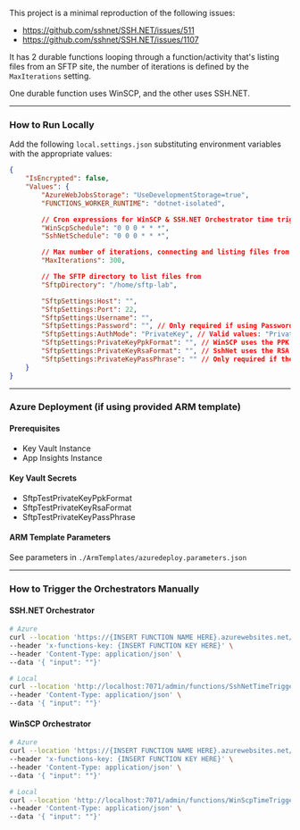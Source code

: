 This project is a minimal reproduction of the following issues:
* https://github.com/sshnet/SSH.NET/issues/511
* https://github.com/sshnet/SSH.NET/issues/1107

It has 2 durable functions looping through a function/activity that's listing files from an SFTP site, the number of iterations is defined by the `MaxIterations` setting.

One durable function uses WinSCP, and the other uses SSH.NET.

----
### How to Run Locally
Add the following `local.settings.json` substituting environment variables with the appropriate values:

```json
{
    "IsEncrypted": false,
    "Values": {
        "AzureWebJobsStorage": "UseDevelopmentStorage=true",
        "FUNCTIONS_WORKER_RUNTIME": "dotnet-isolated",

        // Cron expressions for WinSCP & SSH.NET Orchestrator time trigger
        "WinScpSchedule": "0 0 0 * * *",
        "SshNetSchedule": "0 0 0 * * *",

        // Max number of iterations, connecting and listing files from the SFTP server
        "MaxIterations": 300,

        // The SFTP directory to list files from
        "SftpDirectory": "/home/sftp-lab",

        "SftpSettings:Host": "",
        "SftpSettings:Port": 22,
        "SftpSettings:Username": "",
        "SftpSettings:Password": "", // Only required if using Password authentication mode
        "SftpSettings:AuthMode": "PrivateKey", // Valid values: "PrivateKey", "Password"
        "SftpSettings:PrivateKeyPpkFormat": "", // WinSCP uses the PPK format 
        "SftpSettings:PrivateKeyRsaFormat": "", // SshNet uses the RSA Classic format, does NOT support the new Open SSH format
        "SftpSettings:PrivateKeyPassPhrase": "" // Only required if the private key is encrypted
    }
}
```

----

### Azure Deployment (if using provided ARM template)
#### Prerequisites
* Key Vault Instance
* App Insights Instance

#### Key Vault Secrets
* SftpTestPrivateKeyPpkFormat
* SftpTestPrivateKeyRsaFormat
* SftpTestPrivateKeyPassPhrase

#### ARM Template Parameters
See parameters in `./ArmTemplates/azuredeploy.parameters.json`

----

### How to Trigger the Orchestrators Manually
#### SSH.NET Orchestrator
```bash
# Azure
curl --location 'https://{INSERT FUNCTION NAME HERE}.azurewebsites.net/admin/functions/SshNetTimeTrigger' \
--header 'x-functions-key: {INSERT FUNCTION KEY HERE}' \
--header 'Content-Type: application/json' \
--data '{ "input": ""}'

# Local
curl --location 'http://localhost:7071/admin/functions/SshNetTimeTrigger' \
--header 'Content-Type: application/json' \
--data '{ "input": ""}'
```

#### WinSCP Orchestrator
```bash
# Azure
curl --location 'https://{INSERT FUNCTION NAME HERE}.azurewebsites.net/admin/functions/WinScpTimeTrigger' \
--header 'x-functions-key: {INSERT FUNCTION KEY HERE}' \
--header 'Content-Type: application/json' \
--data '{ "input": ""}'

# Local
curl --location 'http://localhost:7071/admin/functions/WinScpTimeTrigger' \
--header 'Content-Type: application/json' \
--data '{ "input": ""}'
```

